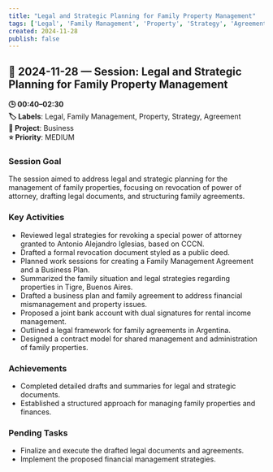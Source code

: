 ```yaml
---
title: "Legal and Strategic Planning for Family Property Management"
tags: ['Legal', 'Family Management', 'Property', 'Strategy', 'Agreement']
created: 2024-11-28
publish: false
---
```


## 📅 2024-11-28 — Session: Legal and Strategic Planning for Family Property Management

**🕒 00:40–02:30**  
**🏷️ Labels**: Legal, Family Management, Property, Strategy, Agreement  
**📂 Project**: Business  
**⭐ Priority**: MEDIUM  


### Session Goal
The session aimed to address legal and strategic planning for the management of family properties, focusing on revocation of power of attorney, drafting legal documents, and structuring family agreements.

### Key Activities
- Reviewed legal strategies for revoking a special power of attorney granted to Antonio Alejandro Iglesias, based on CCCN.
- Drafted a formal revocation document styled as a public deed.
- Planned work sessions for creating a Family Management Agreement and a Business Plan.
- Summarized the family situation and legal strategies regarding properties in Tigre, Buenos Aires.
- Drafted a business plan and family agreement to address financial mismanagement and property issues.
- Proposed a joint bank account with dual signatures for rental income management.
- Outlined a legal framework for family agreements in Argentina.
- Designed a contract model for shared management and administration of family properties.

### Achievements
- Completed detailed drafts and summaries for legal and strategic documents.
- Established a structured approach for managing family properties and finances.

### Pending Tasks
- Finalize and execute the drafted legal documents and agreements.
- Implement the proposed financial management strategies.
